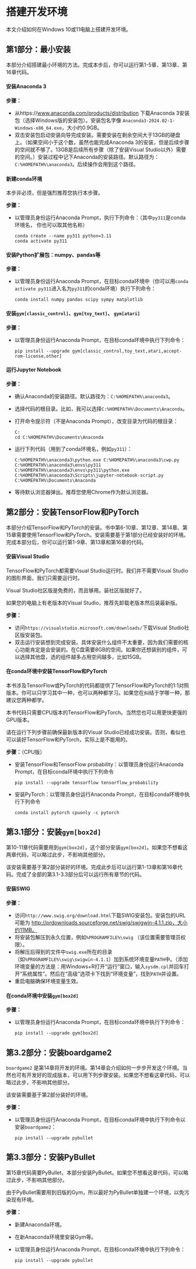 # 搭建开发环境

本文介绍如何在Windows 10或11电脑上搭建开发环境。

## 第1部分：最小安装

本部分介绍搭建最小环境的方法。完成本步后，你可以运行第1-5章、第13章、第16章代码。

#### 安装Anaconda 3

**步骤：**

- 从https://www.anaconda.com/products/distribution 下载Anaconda 3安装包（选择Windows版的安装包）。安装包名字像 `Anaconda3-2024.02-1-Windows-x86_64.exe`，大小约0.9GB。
- 双击安装包启动安装向导完成安装。需要安装在剩余空间大于13GB的硬盘上。（如果空间小于这个数，虽然也能完成Anaconda 3的安装，但是后续步骤的空间就不够了。13GB是后续所有步骤（除了安装Visual Studio以外）需要的空间。）安装过程中记下Anaconda的安装路径。默认路径为：`C:%HOMEPATH%\anaconda3`。后续操作会用到这个路径。

#### 新建conda环境

本步非必须，但是强烈推荐您执行本步骤。

**步骤：**

- 以管理员身份运行Anaconda Prompt，执行下列命令：（其中`py311`是conda环境名， 你也可以取其他名称）
   ```
   conda create --name py311 python=3.11
   conda activate py311
   ```

#### 安装Python扩展包：numpy、pandas等

**步骤：**

- 以管理员身份运行Anaconda Prompt，在目标conda环境中（你可以用`conda activate py311`进入名为`py311`的conda环境）执行下列命令：
   ```
   conda install numpy pandas scipy sympy matplotlib
   ```

#### 安装`gym[classic_control]`、`gym[toy_text]`、 `gym[atari]`

**步骤：**

- 以管理员身份运行Anaconda Prompt，在目标conda环境中执行下列命令：
   ```
   pip install --upgrade gym[classic_control,toy_text,atari,accept-rom-license,other]
   ```

#### 运行Jupyter Notebook

**步骤：**

- 确认Anaconda的安装路径。默认路径为：`C:%HOMEPATH%\anaconda3`。
- 选择代码的根目录。比如，我可以选择`C:%HOMEPATH%\Documents\Anaconda`。
- 打开命令提示符（不是Anaconda Prompt），改变目录为代码的根目录：
   ```
   C:
   cd C:%HOMEPATH%\Documents\Anaconda
   ```
- 运行下列代码（用到了conda环境名，例如`py311`）：
   ```
   C:%HOMEPATH%\anaconda3\python.exe C:%HOMEPATH%\anaconda3\cwp.py C:%HOMEPATH%\anaconda3\envs\py311 C:%HOMEPATH%\anaconda3\envs\py311\python.exe C:%HOMEPATH%\anaconda3\Scripts\jupyter-notebook-script.py C:%HOMEPATH%\Documents\Anaconda
   ```

- 等待默认浏览器弹出。推荐您使用Chrome作为默认浏览器。

## 第2部分：安装TensorFlow和PyTorch

本部分介绍TensorFlow和PyTorch的安装。书中第6-10章、第12章、第14章、第15章需要使用TensorFlow和PyTorch。安装需要基于第1部分已经安装好的环境。完成本部分后，你可以运行第1-9章、第13章和第16章的代码。

#### 安装Visual Studio

TensorFlow和PyTorch都需要Visual Studio运行时。我们并不需要Visual Studio的图形界面，我们只需要运行时。

Visual Studio社区版是免费的，而且够用。装社区版就好了。

如果您的电脑上有老版本的Visual Studio，推荐先卸载老版本然后装最新版。

**步骤：**

- 访问`https://visualstudio.microsoft.com/downloads/`下载Visual Studio社区版安装包。
- 双击运行安装想到完成安装。具体安装什么组件不太重要，因为我们需要的核心功能肯定是会安装的。在C盘需要8GB的空间。如果你还想装别的组件，可以选择其他盘，选的组件越多占用空间越多，比如15GB。

#### 在conda环境中安装TensorFlow和PyTorch

本书涉及TensorFlow或PyTorch的代码都提供了TensorFlow和PyTorch的1:1对照版本。你可以只学习其中一种，也可以两种都学习。如果您在纠结于学哪一种，那建议您两种都学。

本书代码只需要CPU版本的TensorFlow和PyTorch。当然您也可以用更快更强的GPU版本。

请在运行下列步骤前确保最新版本的Visual Studio已经成功安装。否则，看似也可以装好TensorFlow和PyTorch，实际上是不能用的。

**步骤：**（CPU版）

- 安装TensorFlow和TensorFlow probability：以管理员身份运行Anaconda Prompt，在目标conda环境中执行下列命令
   ```
   pip install --upgrade tensorflow tensorflow_probability
   ```
   
- 安装PyTorch：以管理员身份运行Anaconda Prompt，在目标conda环境中执行下列命令
   ```
   conda install pytorch cpuonly -c pytorch
   ```

## 第3.1部分：安装`gym[box2d]`

第10-11章代码需要用到`gym[box2d]`，这个部分安装`gym[box2d]`。如果您不想看这两章代码，可以略过此步，不影响其他部分。

该安装需要基于第2部分装好的环境。完成此步后可以运行第1-13章和第16章代码。完成了全部的第3.1-3.3部分后可以运行所有章节的代码。

#### 安装SWIG

**步骤：**

- 访问`http://www.swig.org/download.html`下载SWIG安装包。安装包的URL可能为
  http://prdownloads.sourceforge.net/swig/swigwin-4.1.1.zip，大小约11MB。
- 将安装包解压到永久位置，例如`%PROGRAMFILE%\swig` （该位置需要管理员权限）。
- 将解压后得到的文件中`swig.exe`所在的目录（如`%PROGRAMFILE%\swig\swigwin-4.1.1`）加到系统环境变量`PATH`中。（添加环境变量的方法是：用Windows+R打开“运行”窗口，输入`sysdm.cpl`并回车打开“系统属性”。然后在“高级”选项卡下找到“环境变量”，找到`PATH`并设置。
- 重启电脑确保环境变量生效。

#### 在conda环境中安装`gym[box2d]`

**步骤：**

- 以管理员身份运行Anaconda Prompt，在目标conda环境中执行下列命令：
   ```
   pip install --upgrade gym[box2d]
   ```

## 第3.2部分：安装boardgame2

`boardgame2` 是第14章将开发的环境。第14章会介绍如何一步步开发这个环境。当然也可有开发好的现成版本，可以用下列步骤安装。如果您不想看这章代码，可以略过此步，不影响其他部分。

该安装需要基于第2部分装好的环境。

**步骤：**

- 以管理员身份运行Anaconda Prompt，在目标conda环境中执行下列命令以安装`boardgame2`：
   ```
   pip install --upgrade pybullet
   ```

## 第3.3部分：安装PyBullet

第15章代码需要PyBullet，本部分安装PyBullet。如果您不想看这章代码，可以略过此步，不影响其他部分。

由于PyBullet需要用到旧版的Gym，所以最好为PyBullet单独建一个环境，以免污染现有环境。

**步骤：**

- 新建Anaconda环境。

- 在新Anaconda环境里安装Gym等。

- 以管理员身份运行Anaconda Prompt，在目标conda环境中执行下列命令：
   ```
   pip install --upgrade pybullet
   ```
